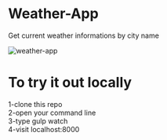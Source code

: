# Weather-App
Get current weather informations by city name

![weather-app](https://i.imgur.com/uBoHSPd.png)

# To try it out locally
1-clone this repo \
2-open your command line \
3-type gulp watch \
4-visit localhost:8000 
